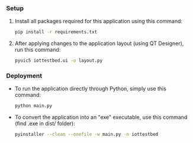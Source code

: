### Setup

1. Install all packages required for this application using this command:
    ```bash
    pip install -r requirements.txt
    ```

2. After applying changes to the application layout (using QT Designer), run this command:
    ```bash
    pyuic5 iottestbed.ui -o layout.py
    ```

### Deployment
- To run the application directly through Python, simply use this command:
    ```bash
    python main.py
    ```

- To convert the application into an "exe" executable, use this command (find .exe in dist/ folder): 
    ```bash
    pyinstaller --clean --onefile -w main.py -n iottestbed
    ```
